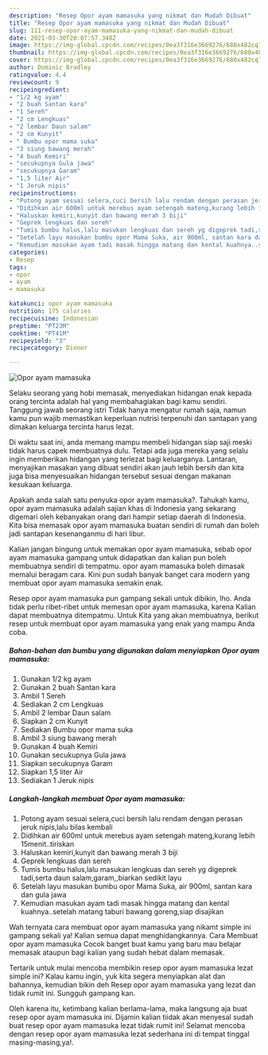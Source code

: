```yaml
---
description: "Resep Opor ayam mamasuka yang nikmat dan Mudah Dibuat"
title: "Resep Opor ayam mamasuka yang nikmat dan Mudah Dibuat"
slug: 111-resep-opor-ayam-mamasuka-yang-nikmat-dan-mudah-dibuat
date: 2021-03-30T20:07:57.348Z
image: https://img-global.cpcdn.com/recipes/0ea3f316e3669276/680x482cq70/opor-ayam-mamasuka-foto-resep-utama.jpg
thumbnail: https://img-global.cpcdn.com/recipes/0ea3f316e3669276/680x482cq70/opor-ayam-mamasuka-foto-resep-utama.jpg
cover: https://img-global.cpcdn.com/recipes/0ea3f316e3669276/680x482cq70/opor-ayam-mamasuka-foto-resep-utama.jpg
author: Dominic Bradley
ratingvalue: 4.4
reviewcount: 9
recipeingredient:
- "1/2 kg ayam"
- "2 buah Santan kara"
- "1 Sereh"
- "2 cm Lengkuas"
- "2 lembar Daun salam"
- "2 cm Kunyit"
- " Bumbu opor mama suka"
- "3 siung bawang merah"
- "4 buah Kemiri"
- "secukupnya Gula jawa"
- "secukupnya Garam"
- "1,5 liter Air"
- "1 Jeruk nipis"
recipeinstructions:
- "Potong ayam sesuai selera,cuci bersih lalu rendam dengan perasan jeruk nipis,lalu bilas kembali"
- "Didihkan air 600ml untuk merebus ayam setengah mateng,kurang lebih 15menit..tiriskan"
- "Haluskan kemiri,kunyit dan bawang merah 3 biji"
- "Geprek lengkuas dan sereh"
- "Tumis bumbu halus,lalu masukan lengkuas dan sereh yg digeprek tadi,serta daun salam,garam,,biarkan sedikit layu"
- "Setelah layu masukan bumbu opor Mama Suka, air 900ml, santan kara dan gula jawa"
- "Kemudian masukan ayam tadi masak hingga matang dan kental kuahnya..setelah matang taburi bawang goreng,siap disajikan"
categories:
- Resep
tags:
- opor
- ayam
- mamasuka

katakunci: opor ayam mamasuka 
nutrition: 175 calories
recipecuisine: Indonesian
preptime: "PT23M"
cooktime: "PT41M"
recipeyield: "3"
recipecategory: Dinner

---
```



![Opor ayam mamasuka](https://img-global.cpcdn.com/recipes/0ea3f316e3669276/680x482cq70/opor-ayam-mamasuka-foto-resep-utama.jpg)

Selaku seorang yang hobi memasak, menyediakan hidangan enak kepada orang tercinta adalah hal yang membahagiakan bagi kamu sendiri. Tanggung jawab seorang istri Tidak hanya mengatur rumah saja, namun kamu pun wajib memastikan keperluan nutrisi terpenuhi dan santapan yang dimakan keluarga tercinta harus lezat.

Di waktu  saat ini, anda memang mampu membeli hidangan siap saji meski tidak harus capek membuatnya dulu. Tetapi ada juga mereka yang selalu ingin memberikan hidangan yang terlezat bagi keluarganya. Lantaran, menyajikan masakan yang dibuat sendiri akan jauh lebih bersih dan kita juga bisa menyesuaikan hidangan tersebut sesuai dengan makanan kesukaan keluarga. 



Apakah anda salah satu penyuka opor ayam mamasuka?. Tahukah kamu, opor ayam mamasuka adalah sajian khas di Indonesia yang sekarang digemari oleh kebanyakan orang dari hampir setiap daerah di Indonesia. Kita bisa memasak opor ayam mamasuka buatan sendiri di rumah dan boleh jadi santapan kesenanganmu di hari libur.

Kalian jangan bingung untuk memakan opor ayam mamasuka, sebab opor ayam mamasuka gampang untuk didapatkan dan kalian pun boleh membuatnya sendiri di tempatmu. opor ayam mamasuka boleh dimasak memalui beragam cara. Kini pun sudah banyak banget cara modern yang membuat opor ayam mamasuka semakin enak.

Resep opor ayam mamasuka pun gampang sekali untuk dibikin, lho. Anda tidak perlu ribet-ribet untuk memesan opor ayam mamasuka, karena Kalian dapat membuatnya ditempatmu. Untuk Kita yang akan membuatnya, berikut resep untuk membuat opor ayam mamasuka yang enak yang mampu Anda coba.

<!--inarticleads1-->

##### Bahan-bahan dan bumbu yang digunakan dalam menyiapkan Opor ayam mamasuka:

1. Gunakan 1/2 kg ayam
1. Gunakan 2 buah Santan kara
1. Ambil 1 Sereh
1. Sediakan 2 cm Lengkuas
1. Ambil 2 lembar Daun salam
1. Siapkan 2 cm Kunyit
1. Sediakan  Bumbu opor mama suka
1. Ambil 3 siung bawang merah
1. Gunakan 4 buah Kemiri
1. Gunakan secukupnya Gula jawa
1. Siapkan secukupnya Garam
1. Siapkan 1,5 liter Air
1. Sediakan 1 Jeruk nipis




<!--inarticleads2-->

##### Langkah-langkah membuat Opor ayam mamasuka:

1. Potong ayam sesuai selera,cuci bersih lalu rendam dengan perasan jeruk nipis,lalu bilas kembali
1. Didihkan air 600ml untuk merebus ayam setengah mateng,kurang lebih 15menit..tiriskan
1. Haluskan kemiri,kunyit dan bawang merah 3 biji
1. Geprek lengkuas dan sereh
1. Tumis bumbu halus,lalu masukan lengkuas dan sereh yg digeprek tadi,serta daun salam,garam,,biarkan sedikit layu
1. Setelah layu masukan bumbu opor Mama Suka, air 900ml, santan kara dan gula jawa
1. Kemudian masukan ayam tadi masak hingga matang dan kental kuahnya..setelah matang taburi bawang goreng,siap disajikan




Wah ternyata cara membuat opor ayam mamasuka yang nikamt simple ini gampang sekali ya! Kalian semua dapat menghidangkannya. Cara Membuat opor ayam mamasuka Cocok banget buat kamu yang baru mau belajar memasak ataupun bagi kalian yang sudah hebat dalam memasak.

Tertarik untuk mulai mencoba membikin resep opor ayam mamasuka lezat simple ini? Kalau kamu ingin, yuk kita segera menyiapkan alat dan bahannya, kemudian bikin deh Resep opor ayam mamasuka yang lezat dan tidak rumit ini. Sungguh gampang kan. 

Oleh karena itu, ketimbang kalian berlama-lama, maka langsung aja buat resep opor ayam mamasuka ini. Dijamin kalian tiidak akan menyesal sudah buat resep opor ayam mamasuka lezat tidak rumit ini! Selamat mencoba dengan resep opor ayam mamasuka lezat sederhana ini di tempat tinggal masing-masing,ya!.

